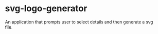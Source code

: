 # svg-logo-generator
An application that prompts user to select details and then generate a svg file.
